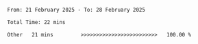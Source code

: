<!--START_SECTION:waka-->

```txt
From: 21 February 2025 - To: 28 February 2025

Total Time: 22 mins

Other   21 mins         >>>>>>>>>>>>>>>>>>>>>>>>>   100.00 %
```

<!--END_SECTION:waka-->
